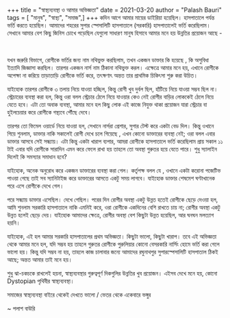 +++
title = "স্বাস্থ্যব্যবস্থা ও আমার অভিজ্ঞতা"
date = 2021-03-20
author = "Palash Bauri"
tags = [ "মানুষ", "স্বাস্থ্য", "সমাজ",]
+++
কদিন আগে আমার মায়ের ডাইরিয়া হয়েছিল। হাসপাতালে পর্যন্ত ভর্তি করতে হয়েছিল।
আমাদের শহরের সুপার স্পেসালিটি হাসপাতালে (সরকারি) হাসপাতালেই ভর্তি
করেছিলাম। সেখানে আমার বেশ কিছু জিনিস চোখে পড়েছিল যেগুলো সাধারণ মানুষ
হিসাবে আমার মনে হয় উন্নতির প্রয়োজন আছে -  


  
 

যখন জরুরি বিভাগে, রোগীকে ভর্তির জন্য নাম নথিভুক্ত করছিলাম, তখন একজন
ডাক্তার কি হয়েছে , কি অসুবিধা ইত্যাদি জিজ্ঞাসা করছিল। তারপর একজন নার্স
নাম ঠিকানা নথিভুক্ত করল। এক্ষেত্রে আমার মনে হয়, এখানে রোগীকে অপেক্ষা না
করিয়ে তাড়াতাড়ি রোগীকে ভর্তি করে, তৎক্ষণাৎ অন্তত তার প্রাথমিক চিকিৎসা
শুরু করা উচিত। 

যাইহোক তারপর রোগীকে ৩ তলায় নিয়ে যাওয়া হচ্ছিল, কিন্তু রোগী খুব দুর্বল
ছিল, হাঁটিয়ে নিয়ে যাওয়া সম্ভব ছিল না। স্ট্রেচারের ব্যবস্থা করা হল,
কিন্তু ওরা বলল স্ট্রেচার ঠেলে নিয়ে যাওয়ার কেও নেই রোগীর বাড়ির লোককেই
ঠেলে নিয়ে যেতে হবে। এটা তো অবাক ব্যবস্থা, আমার মনে হল কিছু লোক এই কাজে
নিযুক্ত থাকা প্রয়োজন যারা স্ট্রেচার বা হুইলচেয়ার করে রোগীকে গন্থ্যবে
পৌঁছে দেবে। 

তারপর তো ফিমেল ওয়ার্ডে নিয়ে যাওয়া হল, সেখানে নার্সরা প্রেশার, সুগার
টেস্ট করে একটা বেড দিল। কিন্তু ওখানে গিয়ে শুনলাম, ডাক্তার নাকি সকালেই
রোগী দেখে চলে গিয়েছে , এখন কোনো ডাক্তারের ব্যবস্থা নেই; ওরা বলল এবার
ডাক্তার আসবে সেই সন্ধ্যায়। এটা কিন্তু একটা খারাপ ব্যপার, আমরা রোগীকে
হাসপাতালে ভর্তি করেছিলাম প্রায় সকাল ১১ টাই এবার যদি রোগীকে সারাদিন এমন
করে ফেলে রাখা হয় তাহলে তো অবস্থা গুরুতর হয়ে যেতে পারে। শুধু স্যালাইন
দিলেই কি সমস্যার সমাধান হবে?

যাইহোক, অনেক অনুরোধ করে একজন ডাক্তারের ব্যবস্থা করা গেল। কর্তৃপক্ষ বলল
যে , ওখানে একটা করোনা পজেটিভ পাওয়া গেছে তাই সব স্যানিটাইজ করে ডাক্তারের
আসতে একটু সময় লাগবে। যাইহোক ডাক্তার শেষমেশ ঘণ্টাখানেক পরে এসে রোগীকে
দেখে গেল।   

পরে সন্ধ্যায় ডাক্তার এসেছিল। দেখে গেছিল। পরের দিন রোগীর অবস্থা একটু
উন্নত হতেই রোগীকে ছেড়ে দেওয়া হল, আমি শুনলাম সরকারি হাসপাতালে নাকি এমনিই
করে, ওরা রোগীকে একদিনের বেশি রাখতে চায় না; রোগীর অবস্থা একটু উন্নত হলেই
ছেড়ে দেয়। যাইহোক আমাদের ক্ষেত্রে, রোগীর অবস্থা বেশ কিছুটা উন্নত হয়েছিল,
আর ঘনঘন মলত্যাগ হয়নি। 

যাইহোক, এই হল আমার সরকারি হাসপাতালের প্রথম অভিজ্ঞতা। কিছুটা ভালো, কিছুটা
খারাপ। তবে এই অভিজ্ঞতা থেকে আমার মনে হল, যদি সম্ভব হয় তাহলে গুরুতর
রোগীকে পুরুলিয়ার কোনো বেসরকারি নার্সিং হোমে ভর্তি করা গেলে ভালো হয়।
কিন্তু যদি সম্ভব না হয়, তাহলে কাজ চালাবার জন্যে আমাদের রঘুনাথপুর
সুপারস্পেসালিটি হাসপাতাল ঠিকই আছে; অন্তত আমার তাই মনে হয়। 



  

শুধু ঝা-চকচকে রাখলেই হয়না, স্বাস্থ্যব্যবস্থার গুরুত্বপূর্ণ দিকগুলির
উন্নতির খুব প্রয়োজন। এইসব দেখে মনে হয়, কোনো Dystopian পৃথিবীর
স্বাস্থ্যব্যবস্থা। 

সমাজের স্বাস্থ্যব্যবস্থা বাইরে থেকেই দেখতে ভালো / ভেতর থেকে একেবারে
ভঙ্গুর

~ পলাশ বাউরি
